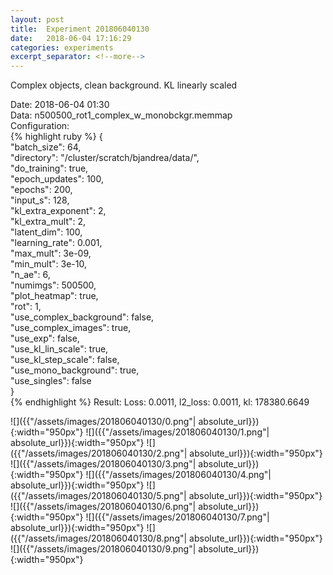```yaml
---
layout: post
title:  Experiment 201806040130
date:   2018-06-04 17:16:29
categories: experiments
excerpt_separator: <!--more-->
---
```

Complex objects, clean background. KL linearly scaled   

 <!--more-->
Date: 2018-06-04 01:30  
Data: n500500_rot1_complex_w_monobckgr.memmap  
Configuration:   
{% highlight ruby %}
{  
    "batch_size": 64,   
    "directory": "/cluster/scratch/bjandrea/data/",   
    "do_training": true,   
    "epoch_updates": 100,   
    "epochs": 200,   
    "input_s": 128,   
    "kl_extra_exponent": 2,   
    "kl_extra_mult": 2,   
    "latent_dim": 100,   
    "learning_rate": 0.001,   
    "max_mult": 3e-09,   
    "min_mult": 3e-10,   
    "n_ae": 6,   
    "numimgs": 500500,   
    "plot_heatmap": true,   
    "rot": 1,   
    "use_complex_background": false,   
    "use_complex_images": true,   
    "use_exp": false,   
    "use_kl_lin_scale": true,   
    "use_kl_step_scale": false,   
    "use_mono_background": true,   
    "use_singles": false  
}  
{% endhighlight %}
Result: Loss: 0.0011, l2_loss: 0.0011, kl: 178380.6649  

![]({{"/assets/images/201806040130/0.png"| absolute_url}}){:width="950px"}
![]({{"/assets/images/201806040130/1.png"| absolute_url}}){:width="950px"}
![]({{"/assets/images/201806040130/2.png"| absolute_url}}){:width="950px"}
![]({{"/assets/images/201806040130/3.png"| absolute_url}}){:width="950px"}
![]({{"/assets/images/201806040130/4.png"| absolute_url}}){:width="950px"}
![]({{"/assets/images/201806040130/5.png"| absolute_url}}){:width="950px"}
![]({{"/assets/images/201806040130/6.png"| absolute_url}}){:width="950px"}
![]({{"/assets/images/201806040130/7.png"| absolute_url}}){:width="950px"}
![]({{"/assets/images/201806040130/8.png"| absolute_url}}){:width="950px"}
![]({{"/assets/images/201806040130/9.png"| absolute_url}}){:width="950px"}
